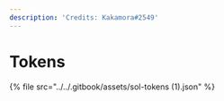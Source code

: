 ```yaml
---
description: 'Credits: Kakamora#2549'
---
```


# Tokens

{% file src="../../.gitbook/assets/sol-tokens (1).json" %}
